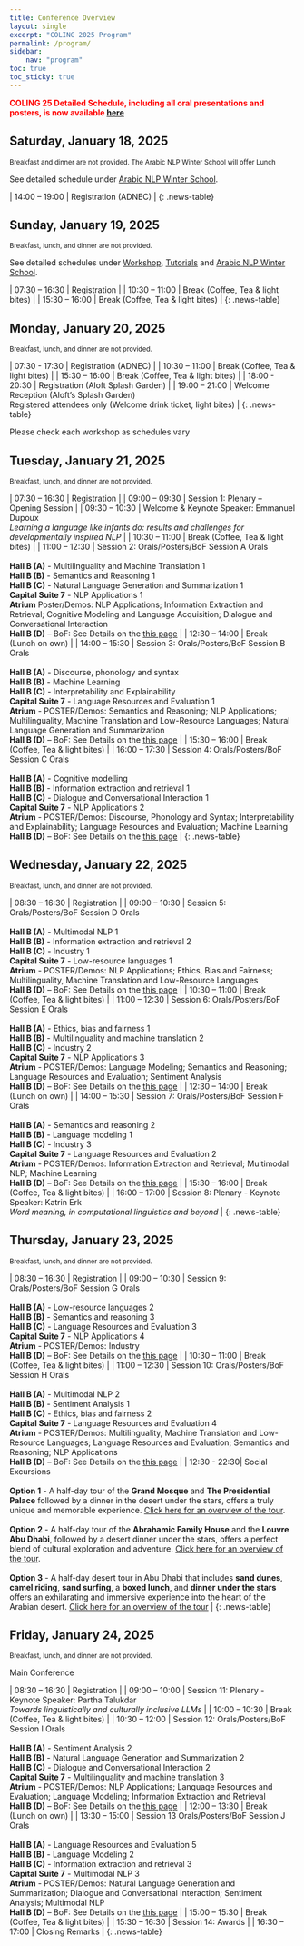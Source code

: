 ```yaml
---
title: Conference Overview
layout: single
excerpt: "COLING 2025 Program"
permalink: /program/
sidebar: 
    nav: "program"
toc: true
toc_sticky: true
---
```


<style>
.red-text { color: red; font-weight: bold; font-size: 1em; }
</style>
<span class="red-text">COLING 25 Detailed Schedule, including all oral presentations and posters, is now available [here](https://docs.google.com/spreadsheets/d/1EzQl5drWfg3ohyaAz2327S4D4IPHNvEG2ZrtaIOFikk/edit?usp=sharing)

<style>
.news-table { font-size: .9em; table-layout: fixed; text-align: left; }
.news-table tr td:nth-child(1) { font-weight: bold; width: 8em;}
</style>

## Saturday, January 18, 2025

<small>Breakfast and dinner are not provided. The Arabic NLP Winter School will offer Lunch</small>

See detailed schedule under [Arabic NLP Winter School](https://winterschool2025.sigarab.org).

| 14:00 – 19:00 | Registration (ADNEC) |
{: .news-table}

## Sunday, January 19, 2025

<small>Breakfast, lunch, and dinner are not provided.</small>

See detailed schedules under [Workshop](/program/workshops/), [Tutorials](/program/tutorials/) and [Arabic NLP Winter School](https://winterschool2025.sigarab.org).

| 07:30 – 16:30 | Registration |
| 10:30 – 11:00 | Break (Coffee, Tea & light bites) |
| 15:30 – 16:00 | Break (Coffee, Tea & light bites) |
{: .news-table}

## Monday, January 20, 2025

<small>Breakfast, lunch, and dinner are not provided.</small>

| 07:30 - 17:30 | Registration (ADNEC) |
| 10:30 – 11:00 | Break (Coffee, Tea & light bites) |
| 15:30 – 16:00 | Break (Coffee, Tea & light bites) |
| 18:00 - 20:30 | Registration (Aloft Splash Garden) |
| 19:00 – 21:00 | Welcome Reception (Aloft’s Splash Garden) <br> Registered attendees only (Welcome drink ticket, light bites) |
{: .news-table}

Please check each workshop as schedules vary

## Tuesday, January 21, 2025

<small>Breakfast, lunch, and dinner are not provided.</small>

| 07:30 – 16:30 | Registration |
| 09:00 – 09:30 | Session 1: Plenary – Opening Session |
| 09:30 – 10:30 | Welcome & Keynote Speaker: Emmanuel Dupoux <br> *Learning a language like infants do: results and challenges for developmentally inspired NLP* |
| 10:30 – 11:00 | Break (Coffee, Tea & light bites) |
| 11:00 – 12:30 | Session 2: Orals/Posters/BoF Session A Orals <br><br> **Hall B (A)** - Multilinguality and Machine Translation 1 <br> **Hall B (B)** - Semantics and Reasoning 1 <br> **Hall B (C)** - Natural Language Generation and Summarization 1 <br> **Capital Suite 7** - NLP Applications 1 <br> **Atrium** Poster/Demos: NLP Applications; Information Extraction and Retrieval; Cognitive Modeling and Language Acquisition; Dialogue and Conversational Interaction <br> **Hall B (D)** – BoF: See Details on the [this page](/program/bof/) |
| 12:30 – 14:00 | Break (Lunch on own) |
| 14:00 – 15:30 | Session 3: Orals/Posters/BoF Session B Orals <br><br> **Hall B (A)** - Discourse, phonology and syntax <br> **Hall B (B)** - Machine Learning <br> **Hall B (C)** - Interpretability and Explainability <br> **Capital Suite 7** - Language Resources and Evaluation 1 <br> **Atrium** - POSTER/Demos: Semantics and Reasoning; NLP Applications; Multilinguality, Machine Translation and Low-Resource Languages; Natural Language Generation and Summarization <br> **Hall B (D)** – BoF: See Details on the [this page](/program/bof/) |
| 15:30 – 16:00 | Break (Coffee, Tea & light bites) |
| 16:00 – 17:30 | Session 4: Orals/Posters/BoF Session C Orals <br><br> **Hall B (A)** - Cognitive modelling <br> **Hall B (B)** - Information extraction and retrieval 1 <br> **Hall B (C)** - Dialogue and Conversational Interaction 1 <br> **Capital Suite 7** - NLP Applications 2 <br> **Atrium** - POSTER/Demos: Discourse, Phonology and Syntax; Interpretability and Explainability; Language Resources and Evaluation; Machine Learning <br> **Hall B (D)** – BoF: See Details on the [this page](/program/bof/) |
{: .news-table}

## Wednesday, January 22, 2025

<small>Breakfast, lunch, and dinner are not provided.</small>

| 08:30 – 16:30 | Registration |
| 09:00 – 10:30 | Session 5: Orals/Posters/BoF Session D Orals <br><br> **Hall B (A)** - Multimodal NLP 1 <br> **Hall B (B)** - Information extraction and retrieval 2 <br> **Hall B (C)** - Industry 1 <br> **Capital Suite 7** - Low-resource languages 1 <br> **Atrium** - POSTER/Demos: NLP Applications; Ethics, Bias and Fairness; Multilinguality, Machine Translation and Low-Resource Languages <br> **Hall B (D)** – BoF: See Details on the [this page](/program/bof/) |
| 10:30 – 11:00 | Break (Coffee, Tea & light bites) |
| 11:00 – 12:30 | Session 6: Orals/Posters/BoF Session E Orals <br><br> **Hall B (A)** - Ethics, bias and fairness 1 <br> **Hall B (B)** - Multilinguality and machine translation 2 <br> **Hall B (C)** - Industry 2 <br> **Capital Suite 7** - NLP Applications 3 <br> **Atrium** - POSTER/Demos: Language Modeling; Semantics and Reasoning; Language Resources and Evaluation; Sentiment Analysis <br> **Hall B (D)** – BoF:  See Details on the [this page](/program/bof/) |
| 12:30 – 14:00 | Break (Lunch on own) |
| 14:00 – 15:30 | Session 7: Orals/Posters/BoF Session F Orals <br><br> **Hall B (A)** - Semantics and reasoning 2 <br> **Hall B (B)** - Language modeling 1 <br> **Hall B (C)** - Industry 3 <br> **Capital Suite 7** - Language Resources and Evaluation 2 <br> **Atrium** - POSTER/Demos: Information Extraction and Retrieval; Multimodal NLP; Machine Learning <br> **Hall B (D)** – BoF: See Details on the [this page](/program/bof/) |
| 15:30 – 16:00 | Break (Coffee, Tea & light bites) |
| 16:00 – 17:00 | Session 8: Plenary - Keynote Speaker: Katrin Erk <br> *Word meaning, in computational linguistics and beyond* |
{: .news-table}

## Thursday, January 23, 2025

<small>Breakfast, lunch, and dinner are not provided.</small>

| 08:30 – 16:30 | Registration |
| 09:00 – 10:30 | Session 9: Orals/Posters/BoF Session G Orals <br><br> **Hall B (A)** - Low-resource languages 2 <br> **Hall B (B)** - Semantics and reasoning 3 <br> **Hall B (C)** - Language Resources and Evaluation 3 <br> **Capital Suite 7** - NLP Applications 4 <br> **Atrium** - POSTER/Demos: Industry <br> **Hall B (D)** – BoF: See Details on the [this page](/program/bof/) |
| 10:30 – 11:00 | Break (Coffee, Tea & light bites) |
| 11:00 – 12:30 | Session 10: Orals/Posters/BoF Session H Orals <br><br> **Hall B (A)** - Multimodal NLP 2 <br> **Hall B (B)** - Sentiment Analysis 1 <br> **Hall B (C)** - Ethics, bias and fairness 2 <br> **Capital Suite 7** - Language Resources and Evaluation 4 <br> **Atrium** - POSTER/Demos: Multilinguality, Machine Translation and Low-Resource Languages; Language Resources and Evaluation; Semantics and Reasoning; NLP Applications <br> **Hall B (D)** – BoF: See Details on the [this page](/program/bof/) |
| 12:30 - 22:30| Social Excursions <br><br> **Option 1** - A half-day tour of the **Grand Mosque** and **The Presidential Palace** followed by a dinner in the desert under the stars, offers a truly unique and memorable experience. [Click here for an overview of the tour](/program/events/social/tour1/). <br><br> **Option 2** - A half-day tour of the **Abrahamic Family House** and the **Louvre Abu Dhabi**, followed by a desert dinner under the stars, offers a perfect blend of cultural exploration and adventure. [Click here for an overview of the tour](/program/events/social/tour2/). <br><br> **Option 3** - A half-day desert tour in Abu Dhabi that includes **sand dunes**, **camel riding**, **sand surfing**, a **boxed lunch**, and **dinner under the stars** offers an exhilarating and immersive experience into the heart of the Arabian desert. [Click here for an overview of the tour](/program/events/social/tour3/) |
{: .news-table}

## Friday, January 24, 2025

<small>Breakfast, lunch, and dinner are not provided.</small>

Main Conference

| 08:30 – 16:30 | Registration |
| 09:00 – 10:00 | Session 11: Plenary - Keynote Speaker: Partha Talukdar <br> *Towards linguistically and culturally inclusive LLMs* |
| 10:00 – 10:30 | Break (Coffee, Tea & light bites) |
| 10:30 – 12:00 | Session 12: Orals/Posters/BoF Session I Orals <br><br> **Hall B (A)** - Sentiment Analysis 2 <br> **Hall B (B)** - Natural Language Generation and Summarization 2 <br> **Hall B (C)** - Dialogue and Conversational Interaction 2 <br> **Capital Suite 7** - Multilinguality and machine translation 3 <br> **Atrium** - POSTER/Demos: NLP Applications; Language Resources and Evaluation; Language Modeling; Information Extraction and Retrieval <br> **Hall B (D)** – BoF: See Details on the [this page](/program/bof/) |
| 12:00 – 13:30 | Break (Lunch on own) |
| 13:30 – 15:00 | Session 13 Orals/Posters/BoF Session J Orals <br><br> **Hall B (A)** - Language Resources and Evaluation 5 <br> **Hall B (B)** - Language Modeling 2 <br> **Hall B (C)** - Information extraction and retrieval 3 <br> **Capital Suite 7** - Multimodal NLP 3 <br> **Atrium** - POSTER/Demos: Natural Language Generation and Summarization; Dialogue and Conversational Interaction; Sentiment Analysis; Multimodal NLP <br> **Hall B (D)** – BoF: See Details on the [this page](/program/bof/) |
| 15:00 – 15:30 | Break (Coffee, Tea & light bites) |
| 15:30 – 16:30 | Session 14: Awards |
| 16:30 – 17:00 | Closing Remarks |
{: .news-table}
